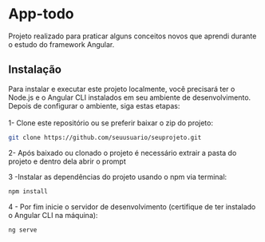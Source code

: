 # App-todo

Projeto realizado para praticar alguns conceitos novos que aprendi durante o estudo do framework Angular.

## Instalação

Para instalar e executar este projeto localmente, você precisará ter o Node.js e o Angular CLI instalados em seu ambiente de desenvolvimento. 
Depois de configurar o ambiente, siga estas etapas:
<br/><br/>
1- Clone este repositório ou se preferir baixar o zip do projeto:
```bash
git clone https://github.com/seuusuario/seuprojeto.git
````

2- Após baixado ou clonado o projeto é necessário extrair a pasta do projeto e dentro dela abrir o prompt

3 -Instalar as dependências do projeto usando o npm via terminal:
```bash
npm install
````

4 - Por fim inicie o servidor de desenvolvimento (certifique de ter instalado o Angular CLI na máquina):
```bash
ng serve
````


